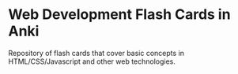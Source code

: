 # Web Development Flash Cards in Anki
Repository of flash cards that cover basic concepts in HTML/CSS/Javascript and other web technologies.
